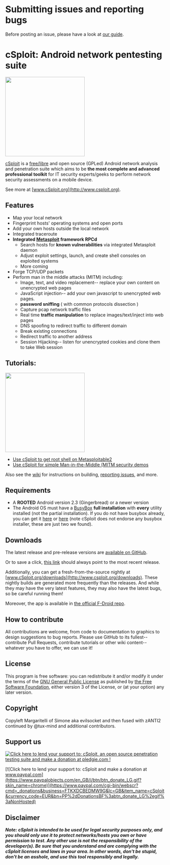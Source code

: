 # Submitting issues and reporting bugs

Before posting an issue, please have a look at [our guide](https://github.com/cSploit/android/wiki/How-to-open-an-issue).

# cSploit: Android network pentesting suite

<img src="http://i.imgur.com/cFll5P9.jpg" width="250" />

[cSploit](http://www.csploit.org) is a [free/libre](https://gnu.org/philosophy/free-sw.html) and open source (GPLed) Android network analysis and penetration suite which aims to be
**the most complete and advanced professional toolkit** for IT security experts/geeks to perform network security assessments on a mobile device.

See more at [www.cSploit.org](http://www.csploit.org).

## Features

* Map your local network
* Fingerprint hosts' operating systems and open ports
* Add your own hosts outside the local network
* Integrated traceroute
* **Integrated [Metasploit](https://www.metasploit.com/) framework RPCd**
  * Search hosts for **known vulnerabilities** via integrated Metasploit daemon
  * Adjust exploit settings, launch, and create shell consoles on exploited systems
  * More coming
* Forge TCP/UDP packets
* Perform man in the middle attacks (MITM) including:
  * Image, text, and video replacement-- replace your own content on unencrypted web pages
  * JavaScript injection-- add your own javascript to unencrypted web pages.
  * **password sniffing** ( with common protocols dissection )
  * Capture pcap network traffic files
  * Real time **traffic manipulation** to replace images/text/inject into web pages
  * DNS spoofing to redirect traffic to different domain
  * Break existing connections
  * Redirect traffic to another address
  * Session Hijacking-- listen for unencrypted cookies and clone them to take Web session

## Tutorials:

<img src="https://i.imgur.com/c0dxvXv.jpg" width="250" />

* [Use cSploit to get root shell on Metasploitable2](https://github.com/cSploit/android/wiki/%5BTutorial%5D-Use-cSploit-to-get-root-shell-on-Metasploitable2)
* [Use cSploit for simple Man-in-the-Middle (MITM security demos](https://github.com/cSploit/android/wiki/%5BTutorial%5D-Use-cSploit-for-simple-Man-In-The-Middle-(MITM)-security-demos)


Also see the [wiki](https://github.com/cSploit/android/wiki) for instructions on building, [reporting issues](https://github.com/cSploit/android/wiki/How-to-open-an-issue), and more.

## Requirements

* A **ROOTED** Android version 2.3 (Gingerbread) or a newer version
* The Android OS must have a [BusyBox](http://www.busybox.net/about.html) **full installation** with **every** utility installed (not the partial installation).  If you do not have busybox already, you can get it [here](https://play.google.com/store/apps/details?id=stericson.busybox) or [here](https://play.google.com/store/apps/details?id=com.jrummy.busybox.installer) (note cSploit does not endorse any busybox installer, these are just two we found).

## Downloads

The latest release and pre-release versions are [available on GitHub](https://github.com/cSploit/android/releases).

Or to save a click, [this link](https://github.com/cSploit/android/releases/latest) should always point to the most recent release.

Additionally, you can get a fresh-from-the-source nightly at [www.cSploit.org/downloads](http://www.csploit.org/downloads).  These nightly builds are generated more frequently than the releases.  And while they may have the very latest features, they may also have the latest bugs, so be careful running them!

Moreover, the app is available in [the official F-Droid repo](https://f-droid.org/repository/browse/?fdid=org.csploit.android).

## How to contribute

All contributions are welcome, from code to documentation to graphics to design suggestions to bug reports.  Please use GitHub to its fullest-- contribute Pull Requests, contribute tutorials or other wiki content-- whatever you have to offer, we can use it!

## License

This program is free software: you can redistribute it and/or modify it under the terms of the [GNU General Public License](https://www.gnu.org/licenses/gpl) as published by [the Free Software Foundation](https://www.fsf.org/), either version 3 of the License, or (at your option) any later version.

## Copyright

Copyleft Margaritelli of Simone aka evilsocket and then fused with zANTI2 continued by @tux-mind and additional contributors.

## Support us

[![Click here to lend your support to:  cSploit, an open source penetration testing suite and make a donation at pledgie.com !](https://pledgie.com/campaigns/30393.png?skin_name=chrome)](https://pledgie.com/campaigns/30393)

[![Click here to lend your support to: cSploit and make a donation at www.paypal.com](https://www.paypalobjects.com/en_GB/i/btn/btn_donate_LG.gif?skin_name=chrome)](https://www.paypal.com/cgi-bin/webscr?cmd=_donations&business=FTKXDCBEDMW9G&lc=GB&item_name=cSploit&currency_code=EUR&bn=PP%2dDonationsBF%3abtn_donate_LG%2egif%3aNonHosted)

## Disclaimer

***Note: cSploit is intended to be used for legal security purposes only, and you should only use it to protect networks/hosts you own or have permission to test. Any other use is not the responsibility of the developer(s).  Be sure that you understand and are complying with the cSploit licenses and laws in your area.  In other words, don't be stupid, don't be an asshole, and use this tool responsibly and legally.***
